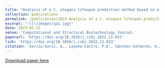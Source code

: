 ```yaml
---
title: "Analysis of a C. elegans lifespan prediction method based on a bimodal neural network and uncertainty estimation."
collection: publications
permalink: /publication/2023-Analysis of a C. elegans lifespan prediction method based on a bimodal neural network and uncertainty estimation
excerpt: "![](/images/ga1.jpg)"
date: 2023-03-22
venue: 'Computational and Structural Biotechnology Journal.'
paperurl: 'https://doi.org/10.1016/j.csbj.2022.12.033'
link: 'https://doi.org/10.1016/j.csbj.2022.12.033'
citation: 'García‑Garví, A., Layana‑Castro, P.E., Sánchez‑Salmerón, A.J., (2023). &quot;Analysis of a C. elegans lifespan prediction method based on a bimodal neural network and uncertainty estimation.&quot; <i>Computational and Structural Biotechnology Journal.</i>. 21-2023.'
---
```

[Download paper here](https://doi.org/10.1016/j.csbj.2022.12.033)
